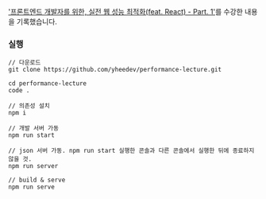 ['프론트엔드 개발자를 위한, 실전 웹 성능 최적화(feat. React) - Part. 1'](https://www.inflearn.com/course/%EC%9B%B9-%EC%84%B1%EB%8A%A5-%EC%B5%9C%EC%A0%81%ED%99%94-%EB%A6%AC%EC%95%A1%ED%8A%B8-1/dashboard)를 수강한 내용을 기록했습니다.

### 실행

```
// 다운로드
git clone https://github.com/yheedev/performance-lecture.git

cd performance-lecture
code .

// 의존성 설치
npm i

// 개발 서버 가동
npm run start

// json 서버 가동. npm run start 실행한 콘솔과 다른 콘솔에서 실행한 뒤에 종료하지 않을 것.
npm run server

// build & serve
npm run serve
```
